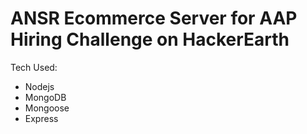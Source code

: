 # ANSR Ecommerce Server for AAP Hiring Challenge on HackerEarth

Tech Used:

- Nodejs
- MongoDB
- Mongoose
- Express
